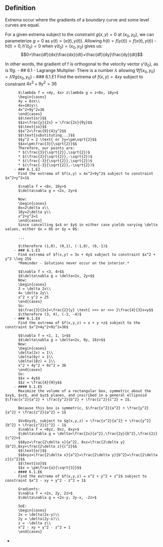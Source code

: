 ## Definition
Extrema occur where the gradients of a boundary curve and some level curves are equal.

For a given extrema subject to the constraint $g(x,y) = 0$ at $(x_0, y_0)$, we can parameterize $g=0$ as $\gamma(t) = (x(t), y(t))$.
Allowing $h(t) = f(\gamma(t)) = f(x(t), y(t))$ - $h(t) = 0, h'(t_0) = 0$ when $\gamma(t_0) = (x_0, y_0)$ gives us:
$$0=\frac{df}{dx}\frac{dx}{dt}+\frac{df}{dy}\frac{dy}{dt}$$

In other words, the gradient of f is orthogonal to the velocity vector $\gamma '(t_0)$, as is $\nabla g$.
	- ## 6.1 - Lagrange Multplier:
	  There is a number $\lambda$ allowing $\nabla f(x_0, y_0) = \lambda\nabla g(x_0,y_0)$
		- ### 6.1.E1
		  Find the extrema of $f(x,y) = 4xy$ subject to constraint $4x^2+9y^2=36$
		  
		  $\lambda f = <4y, 4x> z\lambda g = z<8x, 18y>$
		  \begin{cases}
		  4y = 8zx\\
		  4x=18zy\\
		  4x^2+9y^2=36
		  \end{cases}
		  $$\text{or}$$
		  $$z=\frac{y}{2x} = \frac{2x}{9y}$$
		  $$\text{so}$$
		  $$x^2=\frac{9}{4}y^2$$
		  $$\text{substituting...}$$
		  $$y^2 = 2 \text{ or }y=\pm\sqrt{2}$$
		  $$x=\pm\frac{3}{\sqrt{2}}$$
		  Therefore, our points are:
		  * $(\frac{3}{\sqrt{2}},\sqrt{2})$
		  * $(\frac{3}{\sqrt{2}},-\sqrt{2})$
		  * $(\frac{-3}{\sqrt{2}},\sqrt{2})$
		  * $(\frac{-3}{\sqrt{2}},-\sqrt{2})$
		- ### 6.1.E2
		  Find the extrema of $f(x,y) = 4x^2+9y^2$ subject to constraint $x^2+y^2=1$
		  
		  $\nabla f = <8x, 18y>$
		  $\delta\nabla g = <2x, 2y>$
		  
		  Now:
		  \begin{cases}
		  8x=2\delta x\\
		  18y=2\delta y\\
		  x^2+y^2=1
		  \end{cases}
		  Since cancelling $x$ or $y$ in either case yields varying \delta values, either $x = 0$ or $y = 0$.
		  
		  ...
		  
		  $\therefore (1,0), (0,1), (-1,0), (0,-1)$
		- ### 6.1.E3
		  Find extrema of $f(x,y) = 3x + 4y$ subject to constraint $x^2 + y^2 \leq 25$
		  *Reminder - Solutions never occur on the interior.*
		  
		  $$\nabla f = <3, 4>$$
		  $$\delta\nabla g = \delta<2x, 2y>$$
		  Now:
		  \begin{cases}
		  3 = \delta 2x\\
		  4= \delta 2y\\
		  x^2 + y^2 = 25
		  \end{cases}
		  So:
		  $$\frac{3}{2x}=\frac{2}{y} \text{ >>> or >>> }\frac{4}{3}x=y$$
		  $\therefore (3, 4), (-3, -4)$
		- ### 6.1.E4
		  Find the extrema of $f(x,y,z) = x + y +z$ subject to the constraint $x^2+4y^2+9z^2=36$
		  
		  $$\nabla f = <1, 1, 1>$$
		  $$\delta\nabla g = \delta<2x, 8y, 18z>$$
		  Now:
		  \begin{cases}
		  \delta(2x) = 1\\
		  \delta(8y) = 1\\
		  \delta(18z) = 1\\
		  x^2 + 4y^2 + 9z^2 = 36
		  \end{cases}
		  So:
		  $$x = 4y$$
		  $$z = \frac{4}{9}y$$
		- #### 6.1.E5
		  Maximize the volume of a rectangular box, symmetric about the $xy$, $xz$, and $yz$ planes, and inscribed in a general ellipsoid $\frac{x^2}{a^2} + \frac{y^2}{b^2} + \frac{z^2}{c^2} = 1$.
		  
		  Because this box is symmetric, $\frac{x^2}{a^2} + \frac{y^2}{a^2} + \frac{z^2}{a^2} = 1$
		  
		  $V=8xyz$, subject to $g(x,y,z) = \frac{x^2}{a^2} + \frac{y^2}{b^2} + \frac{z^2}{c^2} - 1$
		  $\nabla f = <8yz, 8xz, 8xy>$
		  $\delta\nabla g = \delta<\frac{2x}{a^2},\frac{2y}{b^2},\frac{2z}{c^2}>$
		  $$8yz=\frac{2\delta x}{a^2}, 8xz=\frac{2\delta y}{b^2},8xy=\frac{2\delta z}{c^2}$$
		  $$\text{or}$$
		  $$8xyz=\frac{2\delta x}{a^2}=\frac{2\delta y}{b^2}=\frac{2\delta z}{c^2}$$
		  $$\text{so}$$
		  $$x = \pm\frac{a}{\sqrt{3}}$$
		- #### 6.1.E6
		  Find the extrema of $f(x,y,z) = x^2 + y^2 + z^2$ subject to constraint $x^2 - xy + y^2 - z^2 = 1$
		  
		  Gradients:
		  $\nabla f = <2x, 2y, 2z>$
		  $\delta\nabla g = <2x-y, 2y-x, -2z>$
		  
		  SoE:
		  \begin{cases}
		  2x = \delta(2x-y)\\
		  2y = \delta(2y-x)\\
		  z = -\delta z\\
		  x^2 - xy + y^2 - z^2 = 1
		  \end{cases}
-